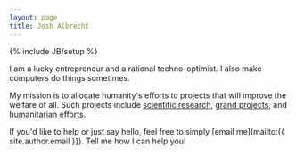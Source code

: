 ```yaml
---
layout: page
title: Josh Albrecht
---
```

{% include JB/setup %}

I am a lucky entrepreneur and a rational techno-optimist. I also make computers do things sometimes.

My mission is to allocate humanity's efforts to projects that will improve the welfare of all. Such projects include [scientific research](http://www.buckinstitute.org/), [grand projects](http://www.spacex.com/mars), and [humanitarian efforts](http://www.givewell.org/). 

If you'd like to help or just say hello, feel free to simply [email me](mailto:{{ site.author.email }}). Tell me how I can help you!
